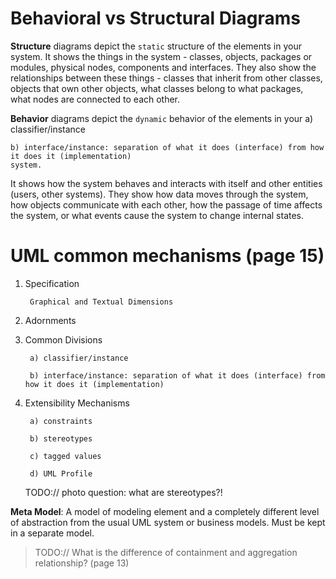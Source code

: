 # Behavioral vs Structural Diagrams

**Structure** diagrams depict the `static` structure of the elements in your system. It shows the things in the system - classes, objects, packages or modules, physical nodes, components and interfaces. They also show the relationships between these things - classes that inherit from other classes, objects that own other objects, what classes belong to what packages, what nodes are connected to each other.

**Behavior** diagrams depict the `dynamic` behavior of the elements in your a) classifier/instance 

	b) interface/instance: separation of what it does (interface) from how it does it (implementation)
	system.
It shows how the system behaves and interacts with itself and other entities (users, other systems). They show how data moves through the system, how objects communicate with each other, how the passage of time affects the system, or what events cause the system to change internal states.

# UML common mechanisms (page 15)

1. Specification

		Graphical and Textual Dimensions

2. Adornments

3. Common Divisions

		a) classifier/instance 

		b) interface/instance: separation of what it does (interface) from how it does it (implementation)
		

4. Extensibility Mechanisms

		a) constraints

		b) stereotypes
		
		c) tagged values

		d) UML Profile
	
	TODO:// photo
	question: what are stereotypes?!

**Meta Model**: A model of modeling element and a completely different level of abstraction from the usual UML system or business models. Must be kept in a separate model.

> TODO:// What is the difference of containment and aggregation relationship? (page 13)

